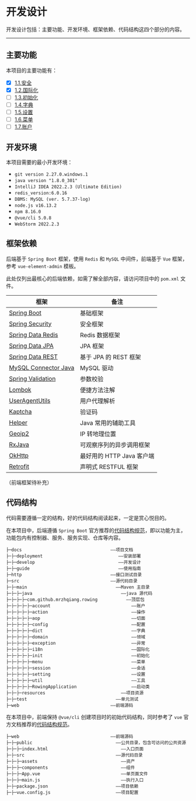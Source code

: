 开发设计
======

开发设计包括：主要功能、开发环境、框架依赖、代码结构这四个部分的内容。

---

## 主要功能

本项目的主要功能有：

- [x] [1.1.安全](1.1.security.md)
- [x] [1.2.国际化](1.2.i18n.md)
- [ ] [1.3.初始化](1.3.init.md)
- [ ] [1.4.字典](1.4.dict.md)
- [ ] [1.5.设置](1.5.setting.md)
- [ ] [1.6.菜单](1.6.menu.md)
- [ ] [1.7.账户](1.7.account.md)

## 开发环境

本项目需要的最小开发环境：

- `git version 2.27.0.windows.1`
- `java version "1.8.0_301"`
- `IntelliJ IDEA 2022.2.3 (Ultimate Edition)`
- `redis_version:6.0.16`
- `DBMS: MySQL (ver. 5.7.37-log)`
- `node.js v16.13.2`
- `npm 8.16.0`
- `@vue/cli 5.0.8`
- `WebStorm 2022.2.3`

## 框架依赖

后端基于 `Spring Boot` 框架，使用 `Redis` 和 `MySQL` 中间件，前端基于 `Vue` 框架，参考 `vue-element-admin` 模板。

此处仅列出最核心的后端依赖，如需了解全部内容，请访问项目中的 `pom.xml` 文件。

| 框架                                                                    | 备注                 |
|-----------------------------------------------------------------------|--------------------|
| [Spring Boot](https://spring.io/projects/spring-boot)                 | 基础框架               |
| [Spring Security](https://spring.io/projects/spring-security)         | 安全框架               |
| [Spring Data Redis](https://spring.io/projects/spring-data-redis)     | Redis 数据框架         |
| [Spring Data JPA](https://spring.io/projects/spring-data-jpa)         | JPA 框架             |
| [Spring Data REST](https://spring.io/projects/spring-data-rest)       | 基于 JPA 的 REST 框架   |
| [MySQL Connector Java](https://dev.mysql.com/doc/connector-j/8.0/en/) | MySQL 驱动           |
| [Spring Validation](https://beanvalidation.org/)                      | 参数校验               |
| [Lombok](https://projectlombok.org/)                                  | 便捷方法注解             |
| [UserAgentUtils](https://www.bitwalker.eu/software/user-agent-utils)  | 用户代理解析             |
| [Kaptcha](https://github.com/mrzhqiang/kaptcha-spring-boot-starter)   | 验证码                |
| [Helper](https://github.com/mrzhqiang/helper)                         | Java 常用的辅助工具       |
| [Geoip2](https://dev.maxmind.com/geoip?lang=en)                       | IP 转地理位置           |
| [RxJava](https://github.com/ReactiveX/RxJava)                         | 可观察序列的异步调用框架       |
| [OkHttp](https://github.com/square/okhttp)                            | 最好用的 HTTP Java 客户端 |
| [Retrofit](https://github.com/square/retrofit)                        | 声明式 RESTFUL 框架     |

（前端框架待补充）

## 代码结构

代码需要遵循一定的结构，好的代码结构阅读起来，一定是赏心悦目的。

在本项目中，后端遵循 `Spring Boot` 官方推荐的[代码结构规范][1]，即以功能为主，功能包内有控制器、服务、服务实现、仓库等内容。

```
├─docs                                  ——项目文档
├─├─deployment                             ——安装部署
├─├─develop                                ——开发设计
├─├─guide                                  ——使用指南
├─http                                  ——接口测试目录
├─src                                   ——源代码目录
├─├─main                                  ——Maven 主目录
├─├─├─java                                  ——java 源代码
├─├─├─├─com.github.mrzhqiang.rowing           ——顶层包
├─├─├─├─├─account                               ——账户
├─├─├─├─├─action                                ——操作
├─├─├─├─├─aop                                   ——切面
├─├─├─├─├─config                                ——配置
├─├─├─├─├─dict                                  ——字典
├─├─├─├─├─domain                                ——领域
├─├─├─├─├─exception                             ——异常
├─├─├─├─├─i18n                                  ——国际化
├─├─├─├─├─init                                  ——初始化
├─├─├─├─├─menu                                  ——菜单
├─├─├─├─├─session                               ——会话
├─├─├─├─├─setting                               ——设置
├─├─├─├─├─util                                  ——工具
├─├─├─├─├─RowingApplication                     ——启动类
├─├─├─resources                             ——项目资源
├─├─test                                  ——单元测试
├─web                                   ——前端源码
```

在本项目中，前端保持 `@vue/cli` 创建项目时的初始代码结构，同时参考了 `vue` 官方文档推荐的[代码结构规范][2]。

```
├─web                                   ——前端源码
├─├─public                                ——公共目录，包含可访问的公共资源
├─├─├─index.html                            ——入口页面
├─├─src                                   ——源代码目录
├─├─├─assets                                ——资产
├─├─├─components                            ——组件
├─├─├─App.vue                               ——单页面文件
├─├─├─main.js                               ——执行入口
├─├─package.json                          ——项目依赖
├─├─vue.config.js                         ——项目配置
```

[1]:https://docs.spring.io/spring-boot/docs/2.7.10/reference/html/using.html#using.structuring-your-code.locating-the-main-class
[2]:https://v2.cn.vuejs.org/v2/guide/instance.html#%E5%88%9B%E5%BB%BA%E4%B8%80%E4%B8%AA-Vue-%E5%AE%9E%E4%BE%8B